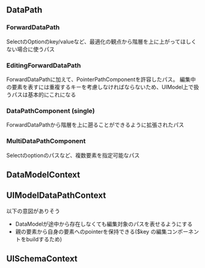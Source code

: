 ## DataPath

### ForwardDataPath

SelectのOptionのkey/valueなど、最適化の観点から階層を上に上がってほしくない場合に使うパス

### EditingForwardDataPath

ForwardDataPathに加えて、PointerPathComponentを許容したパス。
編集中の要素を表すには重複するキーを考慮しなければならないため、UIModel上で扱うパスは基本的にこれになる

### DataPathComponent (single)

ForwardDataPathから階層を上に遡ることができるように拡張されたパス

### MultiDataPathComponent

Selectのoptionのパスなど、複数要素を指定可能なパス

## DataModelContext

## UIModelDataPathContext

以下の意図がありそう
- DataModelが途中から存在しなくても編集対象のパスを表せるようにする
- 親の要素から自身の要素へのpointerを保持できる($key の編集コンポーネントをbuildするため)

## UISchemaContext